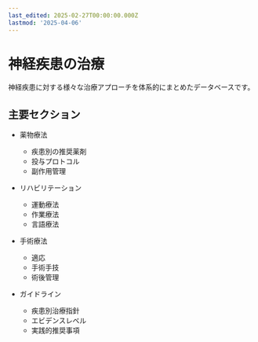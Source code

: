 ```yaml
---
last_edited: 2025-02-27T00:00:00.000Z
lastmod: '2025-04-06'
---
```






# 神経疾患の治療

神経疾患に対する様々な治療アプローチを体系的にまとめたデータベースです。

## 主要セクション

- 薬物療法
  - 疾患別の推奨薬剤
  - 投与プロトコル
  - 副作用管理

- リハビリテーション
  - 運動療法
  - 作業療法
  - 言語療法

- 手術療法
  - 適応
  - 手術手技
  - 術後管理

- ガイドライン
  - 疾患別治療指針
  - エビデンスレベル
  - 実践的推奨事項 
